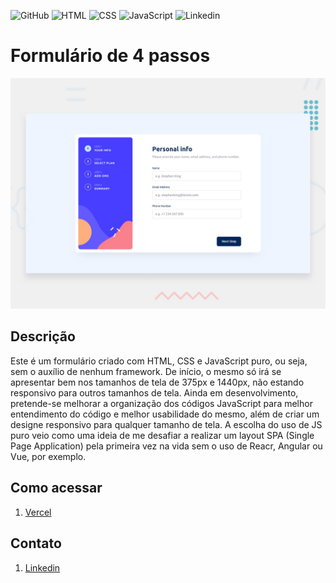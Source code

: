 ![GitHub](https://img.shields.io/badge/GitHub-100000?style=for-the-badge&logo=github&logoColor=white)
![HTML](https://img.shields.io/badge/HTML5-E34F26?style=for-the-badge&logo=html5&logoColor=white)
![CSS](https://img.shields.io/badge/CSS3-1572B6?style=for-the-badge&logo=css3&logoColor=white)
![JavaScript](https://img.shields.io/badge/JavaScript-F7DF1E?style=for-the-badge&logo=javascript&logoColor=black)
![Linkedin](https://img.shields.io/badge/LinkedIn-0077B5?style=for-the-badge&logo=linkedin&logoColor=white)

# Formulário de 4 passos

![Design preview for the Multi-step form coding challenge](./design/desktop/desktop-preview.jpg)

## Descrição

Este é um formulário criado com HTML, CSS e JavaScript puro, ou seja, sem o auxílio de nenhum framework.
De início, o mesmo só irá se apresentar bem nos tamanhos de tela de 375px e 1440px, não estando responsivo para outros tamanhos de tela.
Ainda em desenvolvimento, pretende-se melhorar a organização dos códigos JavaScript para melhor entendimento do código e melhor usabilidade do mesmo, além de criar um designe responsivo para qualquer tamanho de tela.
A escolha do uso de JS puro veio como uma ideia de me desafiar a realizar um layout SPA (Single Page Application) pela primeira vez na vida sem o uso de Reacr, Angular ou Vue, por exemplo.

## Como acessar

1. [Vercel](formulario-multi-step-le877p1rz-mathgpereira.vercel.app)

## Contato

1. [Linkedin](https://www.linkedin.com/in/matheuspereiradevfront/)